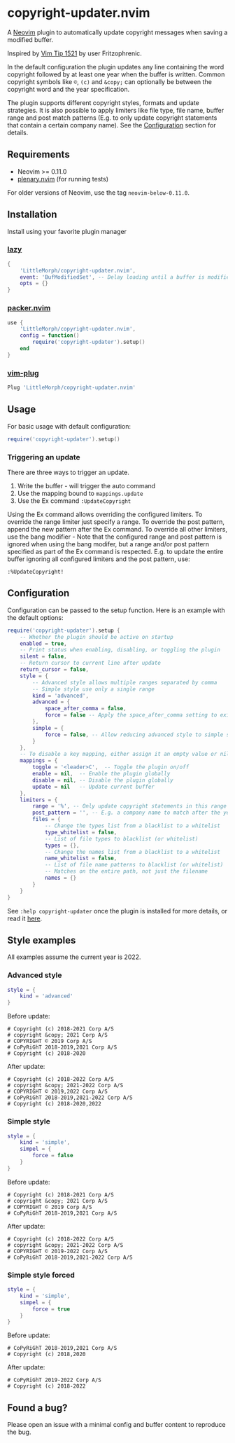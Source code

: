 # copyright-updater.nvim

A [Neovim](https://neovim.io) plugin to automatically update copyright messages when saving a modified buffer.

Inspired by [Vim Tip 1521](https://vim.fandom.com/wiki/Automatically_Update_Copyright_Notice_in_Files) by user Fritzophrenic.

In the default configuration the plugin updates any line containing the word copyright followed by at least one year when the buffer is written.
Common copyright symbols like `©`, `(c)` and `&copy;` can optionally be between the copyright word and the year specification.

The plugin supports different copyright styles, formats and update strategies.
It is also possible to apply limiters like file type, file name, buffer range and post match patterns (E.g. to only update copyright statements that contain a certain company name).
See the [Configuration](#configuration) section for details.

## Requirements

- Neovim >= 0.11.0
- [plenary.nvim](https://github.com/nvim-lua/plenary.nvim) (for running tests)

For older versions of Neovim, use the tag `neovim-below-0.11.0`.

## Installation

Install using your favorite plugin manager

### [lazy](https://github.com/folke/lazy.nvim)

```lua
{
    'LittleMorph/copyright-updater.nvim',
    event: 'BufModifiedSet', -- Delay loading until a buffer is modified
    opts = {}
}
```

### [packer.nvim](https://github.com/wbthomason/packer.nvim)

```lua
use {
    'LittleMorph/copyright-updater.nvim',
    config = function()
        require('copyright-updater').setup()
    end
}
```

### [vim-plug](https://github.com/junegunn/vim-plug)

```lua
Plug 'LittleMorph/copyright-updater.nvim'
```

## Usage

For basic usage with default configuration:

```lua
require('copyright-updater').setup()
```

### Triggering an update

There are three ways to trigger an update.

1. Write the buffer - will trigger the auto command
1. Use the mapping bound to `mappings.update`
1. Use the Ex command `:UpdateCopyright`

Using the Ex command allows overriding the configured limiters.
To override the range limiter just specify a range.
To override the post pattern, append the new pattern after the Ex command.
To override all other limiters, use the bang modifier -
Note that the configured range and post pattern is ignored when using the bang modifer,
but a range and/or post pattern specified as part of the Ex command is respected.
E.g. to update the entire buffer ignoring all configured limiters and the post pattern, use:

```
:%UpdateCopyright!
```

## Configuration

Configuration can be passed to the setup function.
Here is an example with the default options:

```lua
require('copyright-updater').setup {
    -- Whether the plugin should be active on startup
    enabled = true,
    -- Print status when enabling, disabling, or toggling the plugin
    silent = false,
    -- Return cursor to current line after update
    return_cursor = false,
    style = {
        -- Advanced style allows multiple ranges separated by comma
        -- Simple style use only a single range
        kind = 'advanced',
        advanced = {
            space_after_comma = false,
            force = false -- Apply the space_after_comma setting to existing commas
        },
        simple = {
            force = false, -- Allow reducing advanced style to simple style
        }
    },
    -- To disable a key mapping, either assign it an empty value or nil
    mappings = {
        toggle = '<leader>C',  -- Toggle the plugin on/off
        enable = nil,  -- Enable the plugin globally
        disable = nil, -- Disable the plugin globally
        update = nil   -- Update current buffer
    },
    limiters = {
        range = '%', -- Only update copyright statements in this range
        post_pattern = '', -- E.g. a company name to match after the year list
        files = {
            -- Change the types list from a blacklist to a whitelist
            type_whitelist = false,
            -- List of file types to blacklist (or whitelist)
            types = {},
            -- Change the names list from a blacklist to a whitelist
            name_whitelist = false,
            -- List of file name patterns to blacklist (or whitelist)
            -- Matches on the entire path, not just the filename
            names = {}
        }
    }
}
```

See `:help copyright-updater` once the plugin is installed for more details, or read it [here](doc/copyright-updater.txt).

## Style examples

All examples assume the current year is 2022.

### Advanced style

```lua
style = {
    kind = 'advanced'
}
```

Before update:

```
# Copyright (c) 2018-2021 Corp A/S
# copyright &copy; 2021 Corp A/S
# COPYRIGHT © 2019 Corp A/S
# CoPyRiGhT 2018-2019,2021 Corp A/S
# Copyright (c) 2018-2020
```

After update:

```
# Copyright (c) 2018-2022 Corp A/S
# copyright &copy; 2021-2022 Corp A/S
# COPYRIGHT © 2019,2022 Corp A/S
# CoPyRiGhT 2018-2019,2021-2022 Corp A/S
# Copyright (c) 2018-2020,2022
```

### Simple style

```lua
style = {
    kind = 'simple',
    simpel = {
        force = false
    }
}
```

Before update:

```
# Copyright (c) 2018-2021 Corp A/S
# copyright &copy; 2021 Corp A/S
# COPYRIGHT © 2019 Corp A/S
# CoPyRiGhT 2018-2019,2021 Corp A/S
```

After update:

```
# Copyright (c) 2018-2022 Corp A/S
# copyright &copy; 2021-2022 Corp A/S
# COPYRIGHT © 2019-2022 Corp A/S
# CoPyRiGhT 2018-2019,2021-2022 Corp A/S
```

### Simple style forced

```lua
style = {
    kind = 'simple',
    simpel = {
        force = true
    }
}
```

Before update:

```
# CoPyRiGhT 2018-2019,2021 Corp A/S
# Copyright (c) 2018,2020
```

After update:

```
# CoPyRiGhT 2019-2022 Corp A/S
# Copyright (c) 2018-2022
```

## Found a bug?

Please open an issue with a minimal config and buffer content to reproduce the bug.
